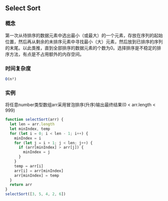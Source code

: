 ## Select Sort

### 概念
第一次从待排序的数据元素中选出最小（或最大）的一个元素，存放在序列的起始位置，然后再从剩余的未排序元素中寻找最小（大）元素，然后放到已排序的序列的末尾。以此类推，直到全部排序的数据元素的个数为0。选择排序是不稳定的排序方法，有点是不占用额外的内存空间。

### 时间复杂度
```js
O(n²)
```

### 实例
将任意number类型数组arr采用冒泡排序(升序)输出最终结果(0 < arr.length < 999)
```js
function selectSort(arr) {
  let len = arr.length
  let minIndex, temp
  for (let i = 0; i < len - 1; i++) {
    minIndex = i
    for (let j = i + 1; j < len; j++) {
      if (arr[minIndex] > arr[j]) {
        minIndex = j
      }
    }
    temp = arr[i]
    arr[i] = arr[minIndex]
    arr[minIndex] = temp
  }
  return arr
}
selectSort([3, 5, 4, 2, 6])
```